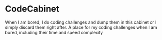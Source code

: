 # CodeCabinet
When I am bored, I do coding challenges and dump them in this cabinet or I simply discard them right after.
A place for my coding challenges when I am bored, including their time and speed complexity
